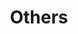 ---
layout: page
title: Others
nav: true
nav_order: 3
dropdown: true
children: 
    - title: Miscellaneous
      permalink: /Miscellaneous/
    - title: divider
    - title: Albums
      permalink: /Albums/
---